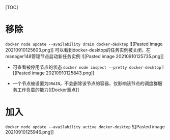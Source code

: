 [TOC]

# 移除
`docker node update --availability drain docker-desktop`
![[Pasted image 20210910125603.png]]
可以看到docker-desktop的任务实例被关闭，在manager148管理节点启动新任务实例
![[Pasted image 20210910125735.png]]

* 可查看被停用节点的状态
`docker node inspect --pretty docker-desktop`
![[Pasted image 20210910125843.png]]

* 一个节点被设置为`DRAIN`，不会删除该节点的容器，仅影响该节点的调度群服务工作负载的能力[[Docker重点]]

# 加入
`docker node update --availability active docker-desktop`
![[Pasted image 20210910125946.png]]